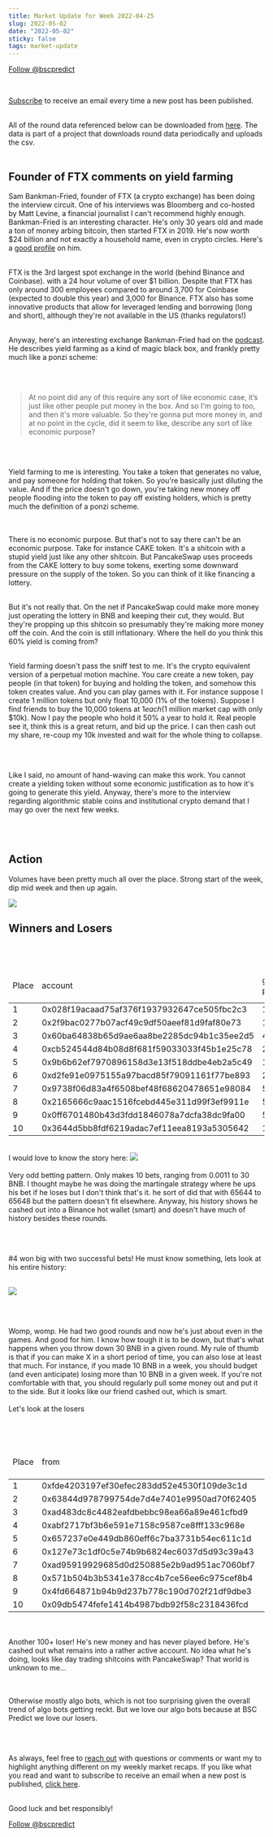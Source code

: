 ```yaml
---
title: Market Update for Week 2022-04-25
slug: 2022-05-02
date: "2022-05-02"
sticky: false
tags: market-update
---
```

<a href="https://twitter.com/bscpredict?ref_src=twsrc%5Etfw" class="twitter-follow-button" data-show-count="false">Follow @bscpredict</a><script async src="https://platform.twitter.com/widgets.js" charset="utf-8"></script>

<br/>

<a class="underline" href="https://forms.zohopublic.com/contact631/form/BSCPredictMailingList/formperma/FfjprXQKPkAZNTCcpdNfWQfMlHQvkuBkPvEldZqsUWs">Subscribe</a> to receive an email every time a new post has been published.

<br/>
All of the round data referenced below can be downloaded from <a class="underline" href="https://github.com/bsc-predict/bsc-predict-updater/tree/master/data/v2/main">here</a>. The data is part of a project that downloads round data periodically and uploads the csv.
<br/><br/>

<h2 class="text-2xl underline">Founder of FTX comments on yield farming</h2>

Sam Bankman-Fried, founder of FTX (a crypto exchange) has been doing the interview circuit. One of his interviews was Bloomberg and co-hosted by Matt Levine, a financial journalist I can't recommend highly enough. Bankman-Fried is an interesting character. He's only 30 years old and made a ton of money arbing bitcoin, then started FTX in 2019. He's now worth $24 billion and not exactly a household name, even in crypto circles. Here's a <a class="underline" href="https://www.businessinsider.com/sam-bankman-fried-crypto-billionaire-profile-ftx-exchange-history-investors-2021-12">good profile</a> on him.
<br/><br>

FTX is the 3rd largest spot exchange in the world (behind Binance and Coinbase). with a 24 hour volume of over $1 billion. Despite that FTX has only around 300 employees compared to around 3,700 for Coinbase (expected to double this year) and 3,000 for Binance. FTX also has some innovative products that allow for leveraged lending and borrowing (long and short), although they're not available in the US (thanks regulators!)
<br/><br>

Anyway, here's an interesting exchange Bankman-Fried had on the <a href="https://www.bloomberg.com/news/articles/2022-04-25/sam-bankman-fried-described-yield-farming-and-left-matt-levine-stunned" class="underline">podcast</a>. He describes yield farming as a kind of magic black box, and frankly pretty much like a ponzi scheme:

<br/><br>

<blockquote>
At no point did any of this require any sort of like economic case, it’s just like other people put money in the box. And so I'm going to too, and then it's more valuable. So they're gonna put more money in, and at no point in the cycle, did it seem to like, describe any sort of like economic purpose?
</blockquote>


<br/><br>

Yield farming to me is interesting. You take a token that generates no value, and pay someone for holding that token. So you're basically just diluting the value. And if the price doesn't go down, you're taking new money off people flooding into the token to pay off existing holders, which is pretty much the definition of a ponzi scheme.  


<br/><br>
There is no economic purpose. But that's not to say there can't be an economic purpose. Take for instance CAKE token. It's a shitcoin with a stupid yield just like any other shitcoin. But PancakeSwap uses proceeds from the CAKE lottery to  buy some tokens, exerting some downward pressure on the supply of the token. So you can think of it like financing a lottery.
<br/><br>

But it's not really that. On the net if PancakeSwap could make more money just operating the lottery in BNB and keeping their cut, they would. But they're propping up this shitcoin so presumably they're making more money off the coin. And the coin is still inflationary. Where the hell do you think this 60% yield is coming from?
<br/><br>

Yield farming doesn't pass the sniff test to me. It's the crypto equivalent version of a perpetual motion machine. You care create a new token, pay people (in that token) for buying and holding the token, and somehow this token creates value. And you can play games with it. For instance suppose I create 1 million tokens but only float 10,000 (1% of the tokens). Suppose I find friends to buy the 10,000 tokens at $1 each ($1 million market cap with only $10k). Now I pay the people who hold it 50% a year to hold it. Real people see it, think this is a great return, and bid up the price. I can then cash out my share, re-coup my 10k invested and wait for the whole thing to collapse. 

<br/><br>


Like I said, no amount of hand-waving can make this work. You cannot create a yielding token without some economic justification as to how it's going to generate this yield. Anyway, there's more to the interview regarding algorithmic stable coins and institutional crypto demand that I may go over the next few weeks.

<br/><br>

<h2 class="text-2xl underline">Action</h2>

Volumes have been pretty much all over the place. Strong start of the week, dip mid week and then up again.

<img src="https://i.imgur.com/jMj1Cuh.png">


<div class="divider"></div>
<h2 class="text-2xl underline">Winners and Losers</h2>

<br/><br/>

<table class="table w-screen">
  <thead>
    <tr><td>Place</td><td>account</td><td>games played</td><td>won</td><td>won USD</td><td>Winnings Even Money</td><td>Average bet size</td></tr>
  </thead>

  <tbody>
<tr><td>1</td><td>0x028f19acaad75af376f1937932647ce505fbc2c3	</td><td>10</td><td>	43.93</td><td>	16695.0</td><td>	1.12</td><td>	5.5</td></tr>
<tr><td>2</td><td>0x2f9bac0277b07acf49c9df50aeef81d9faf80e73	</td><td>136</td><td>	33.76</td><td>	12829.0</td><td>	24.48</td><td>	0.85</td></tr>
<tr><td>3</td><td>0x60ba64838b65d9ae6aa8be2285dc94b1c35ee2d5	</td><td>44</td><td>	30.68</td><td>	11659.0</td><td>	18.12</td><td>	1.88</td></tr>
<tr><td>4</td><td>0xcb524544d84b08d8f681f59033033f45b1e25c78	</td><td>2</td><td>	28.78</td><td>	10938.0</td><td>	1.69</td><td>	18.66</td></tr>
<tr><td>5</td><td>0x9b6b62ef7970896158d3e13f518ddbe4eb2a5c49	</td><td>1042</td><td>	24.52</td><td>	9318.0</td><td>	44.92</td><td>	0.33</td></tr>
<tr><td>6</td><td>0xd2fe91e0975155a97bacd85f79091161f77be893	</td><td>27</td><td>	24.51</td><td>	9315.0</td><td>	11.8</td><td>	1.27</td></tr>
<tr><td>7</td><td>0x9738f06d83a4f6508bef48f68620478651e98084	</td><td>535</td><td>	24.29</td><td>	9229.0</td><td>	1.4</td><td>	4.59</td></tr>
<tr><td>8</td><td>0x2165666c9aac1516fcebd445e311d99f3ef9911e	</td><td>501</td><td>	22.52</td><td>	8556.0</td><td>	23.12</td><td>	0.3</td></tr>
<tr><td>9</td><td>0x0ff6701480b43d3fdd1846078a7dcfa38dc9fa00	</td><td>54</td><td>	22.25</td><td>	8455.0</td><td>	8.08</td><td>	1.58</td></tr>
<tr><td>10</td><td>0x3644d5bb8fdf6219adac7ef11eea8193a5305642	</td><td>125</td><td>	21.24</td><td>	8073.0</td><td>	10.5</td><td>	0.87</td></tr>
  </tbody>
</table>

<br/>
I would love to know the story here:

<img src="https://i.imgur.com/mh4gzXv.png">
<br/><br/>
Very odd betting pattern. Only makes 10 bets, ranging from 0.0011 to 30 BNB. I thought maybe he was doing the martingale strategy where he ups his bet if he loses but I don't think that's it. he sort of did that with 65644 to 65648 but the pattern doesn't fit elsewhere. Anyway, his history shows he cashed out into a Binance hot wallet (smart) and doesn't have much of history besides these rounds.

<br/><br/>

#4 won big with two successful bets! He must know something, lets look at his entire history:
<br/><br/>

<img src="https://i.imgur.com/IDOISf1.png">

<br/><br/>

Womp, womp. He had two good rounds and now he's just about even in the games. And good for him. I know how tough it is to be down, but that's what happens when you throw down 30 BNB in a given round. My rule of thumb is that if you can make X in a short period of time, you can also lose at least that much. For instance, if you made 10 BNB in a week, you should budget (and even anticipate) losing more than 10 BNB in a given week. If you're not comfortable with that, you should regularly pull some money out and put it to the side.  But it looks like our friend cashed out, which is smart.
<br/><br/>
Let's look at the losers

<br/><br/>

<table class="table w-screen">
  <thead>
    <tr><td>Place</td><td>from</td><td>games played</td><td>won</td><td>won USD</td><td>Winnings Even Money</td><td>Average bet size</td></tr>
  </thead>
    <tbody>
<tr><td>1</td><td>0xfde4203197ef30efec283dd52e4530f109de3c1d</td><td>	144</td><td>	-147.48</td><td>	-56,041.0</td><td>	-33.98</td><td>	4.89</td></tr>
<tr><td>2</td><td>0x63844d978799754de7d4e7401e9950ad70f62405</td><td>	547</td><td>	-85.83</td><td>	  -32,615.0</td><td>	-22.69</td><td>	2.13</td></tr>
<tr><td>3</td><td>0xad483dc8c4482eafdbebbc98ea66a89e461cfbd9</td><td>	927</td><td>	-84.19</td><td>	  -31,993.0</td><td>	-61.67</td><td>	1.47</td></tr>
<tr><td>4</td><td>0xabf2717bf3b6e591e7158c9587ce8fff133c968e</td><td>	239</td><td>	-59.75</td><td>	  -22,706.0</td><td>	-7.12</td><td>	2.43</td></tr>
<tr><td>5</td><td>0x657237e0e449db860eff6c7ba3731b54ec611c1d</td><td>	16</td><td>	-50.71</td><td>	    -19,271.0</td><td>	-6.62</td><td>	9.83</td></tr>
<tr><td>6</td><td>0x127e73c1df0c5e74b9b6824ec6037d5d93c39a43</td><td>	611</td><td>	-45.74</td><td>	  -17,381.0</td><td>	-51.06</td><td>	0.89</td></tr>
<tr><td>7</td><td>0xad95919929685d0d250885e2b9ad951ac7060bf7</td><td>	13</td><td>	-44.15</td><td>	    -16,777.0</td><td>	-2.06</td><td>	14.48</td></tr>
<tr><td>8</td><td>0x571b504b3b5341e378cc4b7ce56ee6c975cef8b4</td><td>	11</td><td>	-34.43</td><td>	    -13,082.0</td><td>	-5.47</td><td>	4.02</td></tr>
<tr><td>9</td><td>0x4fd664871b94b9d237b778c190d702f21df9dbe3</td><td>	96</td><td>	-31.33</td><td>	    -11,906.0</td><td>	-11.67</td><td>	1.39</td></tr>
<tr><td>10</td><td>0x09db5474fefe1414b4987bdb92f58c2318436fcd</td><td>	127</td><td>	-26.01</td><td>	 -9,886.0</td><td>	-20.9</td><td>	0.85</td></tr>
  </tbody>
</table>



<br/><br/>
Another 100+ loser! He's new money and has never played before. He's cashed out what remains into a rather active account. No idea what he's doing, looks like day trading shitcoins with PancakeSwap? That world is unknown to me...



<br/><br/>
Otherwise mostly algo bots, which is not too surprising given the overall trend of algo bots getting reckt. But we love our algo bots because at BSC Predict we love our losers.

<br/><br/>


As always, feel free to <a class="underline" href="mailto:contact@bscpredict.com">reach out</a> with questions or comments or want my to highlight anything different on my weekly market recaps. If you like what you read and want to subscribe to receive an email when a new post is published, <a class="underline" href="https://forms.zoho.com/contact631/form/BSCPredictMailingList">click here</a>.
<br/><br/>

Good luck and bet responsibly!
<div class="divider"></div>

<a href="https://twitter.com/bscpredict?ref_src=twsrc%5Etfw" class="twitter-follow-button" data-show-count="false">Follow @bscpredict</a><script async src="https://platform.twitter.com/widgets.js" charset="utf-8"></script>
